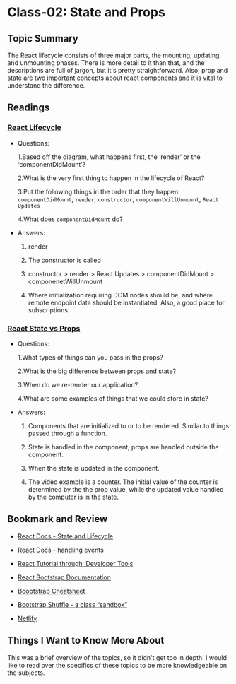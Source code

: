 # Class-02: State and Props

## Topic Summary

The React lifecycle consists of three major parts, the mounting, updating, and unmounting phases. There is more detail to it than that, and the descriptions are full of jargon, but it's pretty straightforward. Also, prop and state are two important concepts about react components and it is vital to understand the difference.

## Readings

### [React Lifecycle](https://medium.com/%40joshuablankenshipnola/react-component-lifecycle-events-cb77e670a093)

- Questions:

  1.Based off the diagram, what happens first, the ‘render’ or the ‘componentDidMount’?

  2.What is the very first thing to happen in the lifecycle of React?

  3.Put the following things in the order that they happen: `componentDidMount`, `render`, `constructor`, `componentWillUnmount`, `React Updates`

  4.What does `componentDidMount` do?

- Answers:

  1. render

  2. The constructor is called

  3. constructor > render > React Updates > componentDidMount > componenetWillUnmount

  4. Where initialization requiring DOM nodes should be, and where remote endpoint data should be instantiated. Also, a good place for subscriptions.

### [React State vs Props](https://www.youtube.com/watch?v=IYvD9oBCuJI)

- Questions:

  1.What types of things can you pass in the props?

  2.What is the big difference between props and state?

  3.When do we re-render our application?

  4.What are some examples of things that we could store in state?

- Answers:

  1. Components that are initialized to or to be rendered. Similar to things passed through a function.

  2. State is handled in the component, props are handled outside the component.

  3. When the state is updated in the component.

  4. The video example is a counter. The initial value of the counter is determined by the the prop value, while the updated value handled by the computer is in the state.

## Bookmark and Review

- [React Docs - State and Lifecycle](https://reactjs.org/docs/state-and-lifecycle.html)

- [React Docs - handling events](https://reactjs.org/docs/handling-events.html)

- [React Tutorial through ‘Developer Tools](https://reactjs.org/tutorial/tutorial.html)

- [React Bootstrap Documentation](https://react-bootstrap.github.io/)

- [Boootstrap Cheatsheet](https://getbootstrap.com/docs/5.0/examples/cheatsheet/)

- [Bootstrap Shuffle - a class “sandbox”](https://bootstrapshuffle.com/classes)

- [Netlify](https://www.netlify.com/)

## Things I Want to Know More About

This was a brief overview of the topics, so it didn't get too in depth. I would like to read over the specifics of these topics to be more knowledgeable on the subjects.

